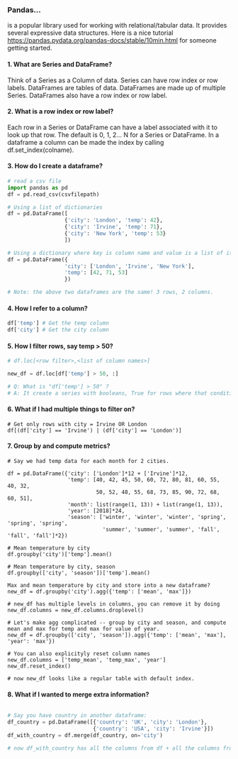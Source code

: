 ### Pandas...

is a popular library used for working with relational/tabular data. It provides several expressive data structures. 
Here is a nice tutorial https://pandas.pydata.org/pandas-docs/stable/10min.html for someone getting started.

#### 1. What are Series and DataFrame?

Think of a Series as a Column of data. Series can have row index or row labels. DataFrames are tables of data. 
DataFrames are made up of multiple Series. DataFrames also have a row index or row label.

#### 2. What is a row index or row label?

Each row in a Series or DataFrame can have a label associated with it to look up that row. The default is 0, 1, 2... N 
for a Series or DataFrame. In a dataframe a column can be made the index by calling df.set_index(colname).

#### 3. How do I create a dataframe?

```python
# read a csv file
import pandas as pd
df = pd.read_csv(csvfilepath)

# Using a list of dictionaries
df = pd.DataFrame([
                  {'city': 'London', 'temp': 42},
                  {'city': 'Irvine', 'temp': 71},
                  {'city': 'New York', 'temp': 53}
                  ])

# Using a dictionary where key is column name and value is a list of items. 
df = pd.DataFrame({
                  'city': ['London', 'Irvine', 'New York'],
                  'temp': [42, 71, 53]
                  })

# Note: the above two dataframes are the same! 3 rows, 2 columns.
```

#### 4. How I refer to a column?

```python
df['temp'] # Get the temp column
df['city'] # Get the city column
```

#### 5. How I filter rows, say temp > 50?

```python
# df.loc[<row filter>,<list of column names>]

new_df = df.loc[df['temp'] > 50, :]

# Q: What is "df['temp'] > 50" ?
# A: It create a series with booleans, True for rows where that condition is True and False otherwise.

```

#### 6. What if I had multiple things to filter on?

```
# Get only rows with city = Irvine OR London
df[(df['city'] == 'Irvine') | (df['city'] == 'London')]

```

#### 7. Group by and compute metrics?

```
# Say we had temp data for each month for 2 cities.

df = pd.DataFrame({'city': ['London']*12 + ['Irvine']*12,
                   'temp': [40, 42, 45, 50, 60, 72, 80, 81, 60, 55, 40, 32,
                            50, 52, 48, 55, 68, 73, 85, 90, 72, 68, 60, 51],
                   'month': list(range(1, 13)) + list(range(1, 13)),
                   'year': [2018]*24,
                   'season': ['winter', 'winter', 'winter', 'spring', 'spring', 'spring',
                              'summer', 'summer', 'summer', 'fall', 'fall', 'fall']*2})

# Mean temperature by city
df.groupby('city')['temp'].mean()                                                                                    

# Mean temperature by city, season
df.groupby(['city', 'season'])['temp'].mean()

Max and mean temperature by city and store into a new dataframe?
new_df = df.groupby('city').agg({'temp': ['mean', 'max']})

# new_df has multiple levels in columns, you can remove it by doing 
new_df.columns = new_df.columns.droplevel()    

# Let's make agg complicated -- group by city and season, and compute mean and max for temp and max for value of year. 
new_df = df.groupby(['city', 'season']).agg({'temp': ['mean', 'max'], 'year': 'max'})  

# You can also explicityly reset column names
new_df.columns = ['temp_mean', 'temp_max', 'year']
new_df.reset_index() 

# now new_df looks like a regular table with default index.

```

#### 8. What if I wanted to merge extra information?

```python

# Say you have country in another dataframe:
df_country = pd.DataFrame([{'country': 'UK', 'city': 'London'},
                           {'country': 'USA', 'city': 'Irvine'}])
df_with_country = df.merge(df_country, on='city')

# now df_with_country has all the columns from df + all the columns from df_country by joining/merging on the city column. i.e. country was added to the data frame.

```

